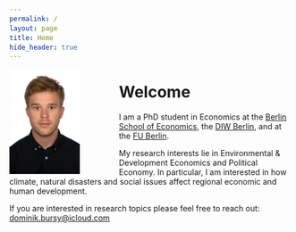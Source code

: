 ```yaml
---
permalink: /
layout: page
title: Home
hide_header: true
---
```


<script>
function changeImage() {
    var image = document.getElementById('change-image');
    image.src = './assets/imgs/passbild_contact.jpg';
}

function restoreImage() {
    var image = document.getElementById('change-image');
    image.src = './assets/imgs/passbild.jpg';
}
</script>

<img src="./assets/imgs/passbild.jpg" id="change-image" alt="Original Image" style="float: left; margin-right: 5em; height:25%; width:25%">

# Welcome

I am a PhD student in Economics at the [Berlin School of Economics](https://berlinschoolofeconomics.de/home), the [DIW Berlin](https://www.diw.de/en), and at the [FU Berlin](https://www.wiwiss.fu-berlin.de/en/index.html). 

My research interests lie in Environmental & Development Economics and Political Economy. In particular, I am interested in how climate, natural disasters and social issues affect regional economic and human development. 

If you are interested in research topics please feel free to reach out: 
<a href="mailto:dominik.bursy@icloud.com" id="hover-link" onmouseover="changeImage()" onmouseout="restoreImage()">dominik.bursy@icloud.com</a>


